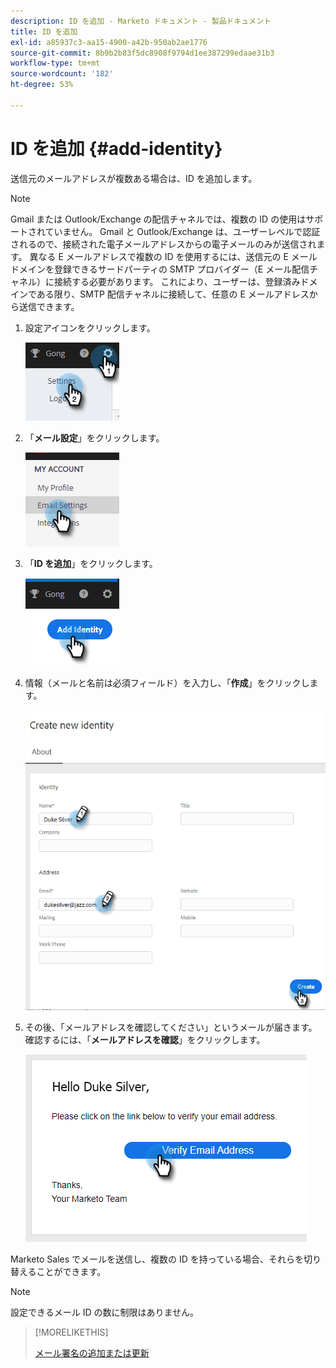 ```yaml
---
description: ID を追加 - Marketo ドキュメント - 製品ドキュメント
title: ID を追加
exl-id: a85937c3-aa15-4900-a42b-950ab2ae1776
source-git-commit: 8b9b2b83f5dc8908f9794d1ee387299edaae31b3
workflow-type: tm+mt
source-wordcount: '182'
ht-degree: 53%

---
```


# ID を追加 {#add-identity}

送信元のメールアドレスが複数ある場合は、ID を追加します。

>[!NOTE]
>
>Gmail または Outlook/Exchange の配信チャネルでは、複数の ID の使用はサポートされていません。 Gmail と Outlook/Exchange は、ユーザーレベルで認証されるので、接続された電子メールアドレスからの電子メールのみが送信されます。 異なる E メールアドレスで複数の ID を使用するには、送信元の E メールドメインを登録できるサードパーティの SMTP プロバイダー（E メール配信チャネル）に接続する必要があります。 これにより、ユーザーは、登録済みドメインである限り、SMTP 配信チャネルに接続して、任意の E メールアドレスから送信できます。

1. 設定アイコンをクリックします。

   ![](assets/add-identity-1.png)

1. 「**メール設定**」をクリックします。

   ![](assets/add-identity-2.png)

1. 「**ID を追加**」をクリックします。

   ![](assets/add-identity-3.png)

1. 情報（メールと名前は必須フィールド）を入力し、「**作成**」をクリックします。

   ![](assets/add-identity-4.png)

1. その後、「メールアドレスを確認してください」というメールが届きます。確認するには、「**メールアドレスを確認**」をクリックします。

   ![](assets/add-identity-5.png)

Marketo Sales でメールを送信し、複数の ID を持っている場合、それらを切り替えることができます。

>[!NOTE]
>
>設定できるメール ID の数に制限はありません。

>[!MORELIKETHIS]
>
>[メール署名の追加または更新](/help/marketo/product-docs/marketo-sales-insight/actions/getting-started/email-settings/add-or-update-your-email-signature.md)
